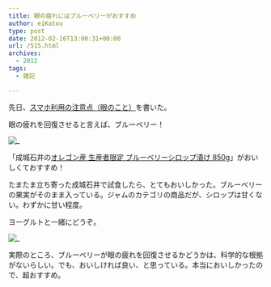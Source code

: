 ```yaml
---
title: 眼の疲れにはブルーベリーがおすすめ
author: eiKatou
type: post
date: 2012-02-16T13:00:31+00:00
url: /515.html
archives:
  - 2012
tags:
  - 雑記

---
```

先日、[スマホ利用の注意点（眼のこと）][1]を書いた。
  
眼の疲れを回復させると言えば、ブルーベリー！

![_](/uploads/2012/02/201202blueberry.jpg)

「成城石井の[オレゴン産 生産者限定 ブルーベリーシロップ漬け 850g][3]」がおいしくておすすめ！

<!--more-->

たまたま立ち寄った成城石井で試食したら、とてもおいしかった。ブルーベリーの果実がそのまま入っている。ジャムのカテゴリの商品だが、シロップは甘くない。わずかに甘い程度。

ヨーグルトと一緒にどうぞ。

![_](/uploads/2012/02/201202blueberry_yo.jpg)

実際のところ、ブルーベリーが眼の疲れを回復させるかどうかは、科学的な根拠がないらしい。でも、おいしければ良い、と思っている。本当においしかったので、超おすすめ。

 [1]: http://eikatou.net/blog/2012/02/smartphone-eye/
 [2]: /uploads/2012/02/201202blueberry.jpg
 [3]: http://www.seijoishii.com/d/54638
 [4]: /uploads/2012/02/201202blueberry_yo.jpg
